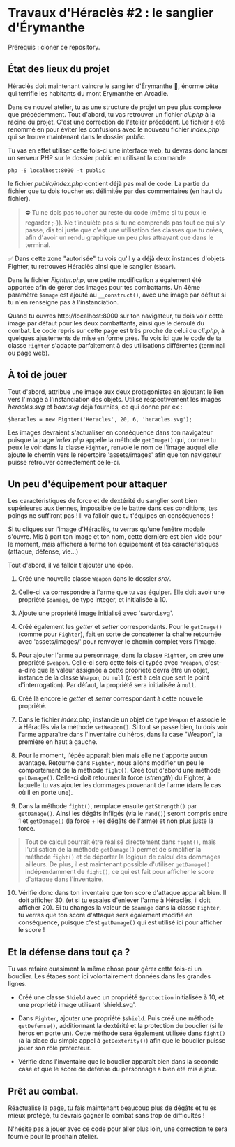 # Travaux d'Héraclès #2 : le sanglier d'Érymanthe
 
Prérequis : cloner ce repository.
 
## État des lieux du projet
 
Héraclès doit maintenant vaincre le sanglier d'Érymanthe 🐗, énorme bête qui terrifie les habitants du mont Erymanthe en Arcadie.
 
Dans ce nouvel atelier, tu as une structure de projet un peu plus complexe que précédemment. 
Tout d'abord, tu vas retrouver un fichier *cli.php* à la racine du projet. C'est une correction de l'atelier précédent. Le fichier a été renommé en pour éviter les confusions avec le nouveau fichier *index.php* qui se trouve maintenant dans le dossier *public*. 
 
Tu vas en effet utiliser cette fois-ci une interface web, tu devras donc lancer un serveur PHP sur le dossier public en utilisant la commande
 
`php -S localhost:8000 -t public`
 
le fichier *public/index.php* contient déjà pas mal de code. La partie du fichier que tu dois toucher est délimitée par des commentaires (en haut du fichier). 
 
> ⛔ Tu ne dois pas toucher au reste du code (même si tu peux le regarder ;-)). Ne t'inquiète pas si tu ne comprends pas tout ce qui s'y passe, dis toi juste que c'est une utilisation des classes que tu crées, afin d'avoir un rendu graphique un peu plus attrayant que dans le terminal.
 
✅ Dans cette zone "autorisée" tu vois qu'il y a déjà deux instances d'objets Fighter, tu retrouves Héraclès ainsi que le sanglier (`$boar`).
 
Dans le fichier *Fighter.php*, une petite modification a également été apportée afin de gérer des images pour tes combattants. Un 4ème paramètre `$image` est ajouté au `__construct()`, avec une image par défaut si tu n'en renseigne pas à l'instanciation. 
 
Quand tu ouvres http://localhost:8000 sur ton navigateur, tu dois voir cette image par défaut pour les deux combattants, ainsi que le déroulé du combat. Le code repris sur cette page est très proche de celui du *cli.php*, à quelques ajustements de mise en forme près. Tu vois ici que le code de ta classe `Fighter` s'adapte parfaitement à des utilisations différentes (terminal ou page web).
 
 
## À toi de jouer
 
Tout d'abord, attribue une image aux deux protagonistes en ajoutant le lien vers l'image à l'instanciation des objets.
Utilise respectivement les images *heracles.svg* et *boar.svg* déjà fournies, ce qui donne par ex :
 
```
$heracles = new Fighter('Heracles', 20, 6, 'heracles.svg');
```
 
Les images devraient s'actualiser en conséquence dans ton navigateur puisque la page *index.php* appelle la méthode `getImage()` qui, comme tu peux le voir dans la classe `Fighter`, renvoie le nom de l'image auquel elle ajoute le chemin vers le répertoire 'assets/images' afin que ton navigateur puisse retrouver correctement celle-ci.
 
## Un peu d'équipement pour attaquer
 
Les caractéristiques de force et de dextérité du sanglier sont bien supérieures aux tiennes, impossible de le battre dans ces conditions, tes poings ne suffiront pas ! Il va falloir que tu t'équipes en conséquences ! 
 
Si tu cliques sur l'image d'Héraclès, tu verras qu'une fenêtre modale s'ouvre. Mis à part ton image et ton nom, cette dernière est bien vide pour le moment, mais affichera à terme ton équipement et tes caractéristiques (attaque, défense, vie...)
 
Tout d'abord, il va falloir t'ajouter une épée.
 
1. Créé une nouvelle classe `Weapon` dans le dossier *src/*.
2. Celle-ci va correspondre à l'arme que tu vas équiper. Elle doit avoir une propriété `$damage`, de type integer, et initialisée à 10.
3. Ajoute une propriété image initialisé avec 'sword.svg'. 
4. Créé également les *getter* et *setter* correspondants. Pour le `getImage()` (comme pour `Fighter`), fait en sorte de concaténer la chaîne retournée avec 'assets/images/' pour renvoyer le chemin complet vers l'image.
 
5. Pour ajouter l'arme au personnage, dans la classe `Fighter`, on crée une propriété `$weapon`. Celle-ci sera cette fois-ci typée avec  `?Weapon`, c'est-à-dire que la valeur assignée à cette propriété devra être un objet, instance de la classe `Weapon`, ou `null` (c'est à cela que sert le point d'interrogation). Par défaut, la propriété sera initialisée à `null`. 
 
6. Créé là encore le *getter* et *setter* correspondant à cette nouvelle propriété.
 
7. Dans le fichier *index.php*, instancie un objet de type `Weapon` et associe le à Héraclès via la méthode `setWeapon()`. Si tout se passe bien, tu dois voir l'arme apparaître dans l'inventaire du héros, dans la case "Weapon", la première en haut à gauche.
 
8. Pour le moment, l'épée apparaît bien mais elle ne t'apporte aucun avantage. Retourne dans `Fighter`, nous allons modifier un peu le comportement de la méthode `fight()`.
Créé tout d'abord une méthode `getDamage()`. Celle-ci doit retourner la force (*strength*) du Fighter, à laquelle tu vas ajouter les dommages provenant de l'arme (dans le cas où il en porte une).
 
9. Dans la méthode `fight()`, remplace ensuite `getStrength()` par `getDamage()`. Ainsi les dégâts infligés (via le `rand()`) seront compris entre 1 et `getDamage()` (la force + les dégâts de l'arme) et non plus juste la force. 
 
> Tout ce calcul pourrait être réalisé directement dans `fight()`, mais l'utilisation de la méthode `getDamage()` permet de simplifier la méthode `fight()` et de déporter la logique de calcul des dommages ailleurs. De plus, il est maintenant possible d'utiliser `getDamage()` indépendamment de `fight()`, ce qui est fait pour afficher le score d'attaque dans l'inventaire.
 
10. Vérifie donc dans ton inventaire que ton score d'attaque apparaît bien. Il doit afficher 30. (et si tu essaies d'enlever l'arme à Héraclès, il doit afficher 20). Si tu changes la valeur de `$damage` dans la classe `Fighter`, tu verras que ton score d'attaque sera également modifié en conséquence, puisque c'est `getDamage()` qui est utilisé ici pour afficher le score ! 
 
 
## Et la défense dans tout ça ? 
 
Tu vas refaire quasiment la même chose pour gérer cette fois-ci un bouclier. Les étapes sont ici volontairement  données dans les grandes lignes.
 
- Créé une classe `Shield` avec un propriété `$protection` initialisée à 10, et une propriété image utilisant 'shield.svg'.
 
- Dans `Fighter`, ajouter une propriété `$shield`. Puis créé une méthode `getDefense()`, additionnant la dextérité et la protection du bouclier (si le héros en porte un). Cette méthode sera également utilisée dans `fight()` (à la place du simple appel à `getDexterity()`) afin que le bouclier puisse jouer son rôle protecteur. 
 
- Vérifie dans l'inventaire que le bouclier apparaît bien dans la seconde case et que le score de défense du personnage a bien été mis à jour.
 
## Prêt au combat.
 
Réactualise la page, tu fais maintenant beaucoup plus de dégâts et tu es mieux protégé, tu devrais gagner le combat sans trop de difficultés !
 
N'hésite pas à jouer avec ce code pour aller plus loin, une correction te sera fournie pour le prochain atelier.

